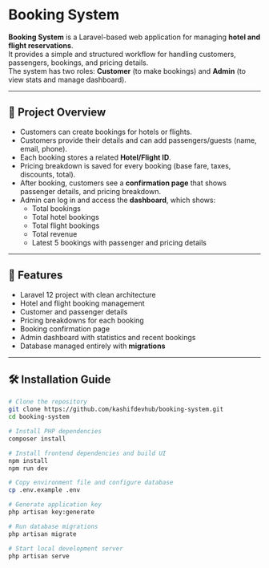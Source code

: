 # Booking System

**Booking System** is a Laravel-based web application for managing **hotel and flight reservations**.  
It provides a simple and structured workflow for handling customers, passengers, bookings, and pricing details.  
The system has two roles: **Customer** (to make bookings) and **Admin** (to view stats and manage dashboard).

---

## 📖 Project Overview
- Customers can create bookings for hotels or flights.
- Customers provide their details and can add  passengers/guests (name, email, phone).
- Each booking stores a related **Hotel/Flight ID**.
- Pricing breakdown is saved for every booking (base fare, taxes, discounts, total).
- After booking, customers see a **confirmation page** that shows passenger details, and pricing breakdown.
- Admin can log in and access the **dashboard**, which shows:
  - Total bookings  
  - Total hotel bookings  
  - Total flight bookings  
  - Total revenue  
  - Latest 5 bookings with passenger and pricing details  

---

## 🚀 Features
- Laravel 12 project with clean architecture  
- Hotel and flight booking management  
- Customer and passenger details  
- Pricing breakdowns for each booking  
- Booking confirmation page  
- Admin dashboard with statistics and recent bookings  
- Database managed entirely with **migrations** 

---

## 🛠️ Installation Guide
```bash
# Clone the repository
git clone https://github.com/kashifdevhub/booking-system.git
cd booking-system

# Install PHP dependencies
composer install

# Install frontend dependencies and build UI
npm install
npm run dev

# Copy environment file and configure database
cp .env.example .env

# Generate application key
php artisan key:generate

# Run database migrations
php artisan migrate

# Start local development server
php artisan serve
